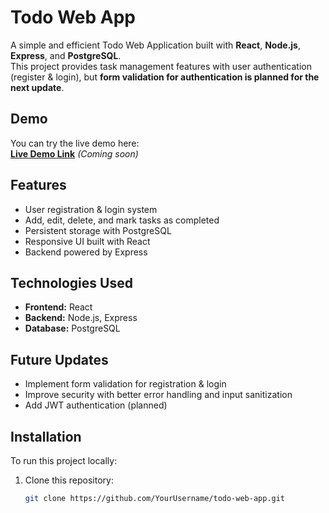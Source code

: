 # Todo Web App

A simple and efficient Todo Web Application built with **React**, **Node.js**, **Express**, and **PostgreSQL**.  
This project provides task management features with user authentication (register & login), but **form validation for authentication is planned for the next update**.

## Demo

You can try the live demo here:  
[**Live Demo Link**](https://your-demo-link.com) *(Coming soon)*

## Features

- User registration & login system  
- Add, edit, delete, and mark tasks as completed  
- Persistent storage with PostgreSQL  
- Responsive UI built with React  
- Backend powered by Express  

## Technologies Used

- **Frontend:** React  
- **Backend:** Node.js, Express  
- **Database:** PostgreSQL  

## Future Updates

- Implement form validation for registration & login  
- Improve security with better error handling and input sanitization  
- Add JWT authentication (planned)  

## Installation

To run this project locally:
1. Clone this repository:
   ```bash
   git clone https://github.com/YourUsername/todo-web-app.git